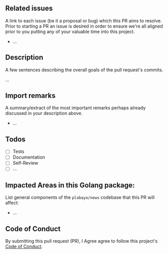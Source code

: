 ## Related issues

A link to each issue (be it a proposal or bug) which this PR aims to resolve.
Prior to starting a PR an issue is desired in order to ensure we're all aligned
prior to you putting any of your valuable time into this project.

* ...

## Description

A few sentences describing the overall goals of the pull request's commits.

...

## Import remarks

A summary/extract of the most important remarks perhaps already
discussed in your description above.

* ...

## Todos

- [ ] Tests
- [ ] Documentation
- [ ] Self-Review
- [ ] ...

## Impacted Areas in this Golang package:

List general components of the `plabayo/news` codebase that this PR will affect:

* ...

## Code of Conduct

By submitting this pull request (PR), I Agree agree to follow this project's
[Code of Conduct](https://github.com/plabayo/news/blob/main/CODE_OF_CONDUCT.md).
